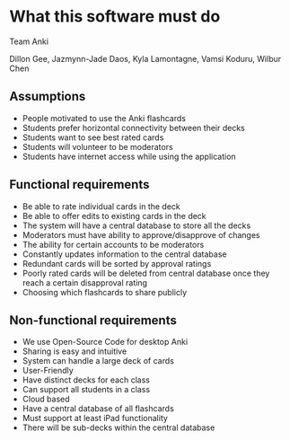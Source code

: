 # What this software must do

Team Anki

Dillon Gee, Jazmynn-Jade Daos, Kyla Lamontagne, Vamsi Koduru, Wilbur Chen

## Assumptions
+ People motivated to use the Anki flashcards
+ Students prefer horizontal connectivity between their decks
+ Students want to see best rated cards 
+ Students will volunteer to be moderators
+ Students have internet access while using the application

## Functional requirements
+ Be able to rate individual cards in the deck
+ Be able to offer edits to existing cards in the deck
+ The system will have a central database to store all the decks
+ Moderators must have ability to approve/disapprove of changes
+ The ability for certain accounts to be moderators
+ Constantly updates information to the central database
+ Redundant cards will be sorted by approval ratings 
+ Poorly rated cards will be deleted from central database once they reach a certain disapproval rating 
+ Choosing which flashcards to share publicly

## Non-functional requirements
+ We use Open-Source Code for desktop Anki
+ Sharing is easy and intuitive
+ System can handle a large deck of cards
+ User-Friendly
+ Have distinct decks for each class
+ Can support all students in a class
+ Cloud based 
+ Have a central database of all flashcards 
+ Must support at least iPad functionality
+ There will be sub-decks within the central database
